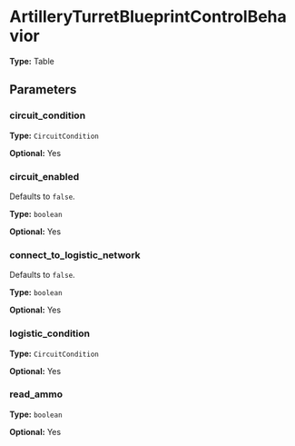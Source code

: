 # ArtilleryTurretBlueprintControlBehavior

**Type:** Table

## Parameters

### circuit_condition

**Type:** `CircuitCondition`

**Optional:** Yes

### circuit_enabled

Defaults to `false`.

**Type:** `boolean`

**Optional:** Yes

### connect_to_logistic_network

Defaults to `false`.

**Type:** `boolean`

**Optional:** Yes

### logistic_condition

**Type:** `CircuitCondition`

**Optional:** Yes

### read_ammo

**Type:** `boolean`

**Optional:** Yes

